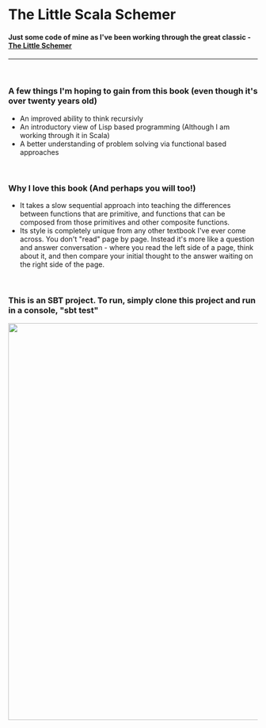 # The Little Scala Schemer

#### Just some code of mine as I've been working through the great classic -  [The Little Schemer][amazonLink]
---
&nbsp;

   [amazonLink]: <http://www.amazon.com/The-Little-Schemer-4th-Edition/dp/0262560992>
### A few things I'm hoping to gain from this book (even though it's over twenty years old)
  - An improved ability to think recursivly
  - An introductory view of Lisp based programming (Although I am working through it in Scala)
  - A better understanding of problem solving via functional based approaches

&nbsp;


### Why I love this book (And perhaps you will too!)
  - It takes a slow  sequential approach into teaching the differences between functions that are primitive, and functions that can  be composed from those primitives and other composite functions.
  - Its style is completely unique from any other textbook I've ever come across. You don't "read" page by page. Instead it's more like a question and answer conversation - where you read the left side of a page, think about it, and then compare your initial thought to the answer waiting on the right side of the page.

&nbsp;
### This is an SBT project. To run, simply clone this project and run in a console, "sbt test"


<img src="http://i.imgur.com/QbkbYkG.png" style="width: 800px;"></img>
